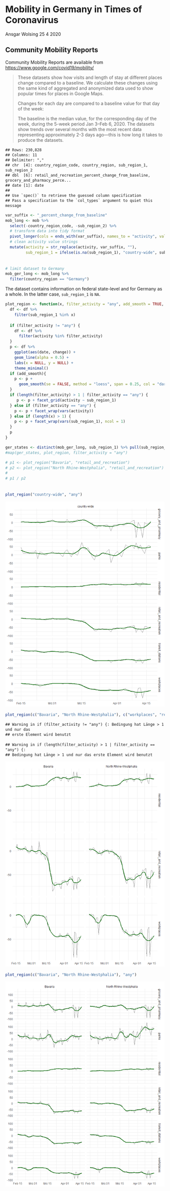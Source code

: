 Mobility in Germany in Times of Coronavirus
================
Ansgar Wolsing
25 4 2020

## Community Mobility Reports

Community Mobility Reports are available from
<https://www.google.com/covid19/mobility/>

> These datasets show how visits and length of stay at different places
> change compared to a baseline. We calculate these changes using the
> same kind of aggregated and anonymized data used to show popular times
> for places in Google Maps.
> 
> Changes for each day are compared to a baseline value for that day of
> the week:
> 
> The baseline is the median value, for the corresponding day of the
> week, during the 5-week period Jan 3–Feb 6, 2020. The datasets show
> trends over several months with the most recent data representing
> approximately 2-3 days ago—this is how long it takes to produce the
> datasets.

    ## Rows: 230,828
    ## Columns: 11
    ## Delimiter: ","
    ## chr  [4]: country_region_code, country_region, sub_region_1, sub_region_2
    ## dbl  [6]: retail_and_recreation_percent_change_from_baseline, grocery_and_pharmacy_perce...
    ## date [1]: date
    ## 
    ## Use `spec()` to retrieve the guessed column specification
    ## Pass a specification to the `col_types` argument to quiet this message

``` r
var_suffix <- "_percent_change_from_baseline"
mob_long <- mob %>% 
  select(-country_region_code, -sub_region_2) %>% 
  # transform data into tidy format
  pivot_longer(cols = ends_with(var_suffix), names_to = "activity", values_to = "change") %>%
  # clean activity value strings
  mutate(activity = str_replace(activity, var_suffix, ""),
         sub_region_1 = ifelse(is.na(sub_region_1), "country-wide", sub_region_1))


# limit dataset to Germany
mob_ger_long <- mob_long %>% 
  filter(country_region == "Germany")
```

The dataset contains information on federal state-level and for Germany
as a whole. In the latter case, `sub_region_1` is `NA`.

``` r
plot_region <- function(x, filter_activity = "any", add_smooth = TRUE, df = mob_ger_long) {
  df <- df %>% 
    filter(sub_region_1 %in% x)
  
  if (filter_activity != "any") {
    df <- df %>% 
      filter(activity %in% filter_activity)
  }
  p <- df %>% 
    ggplot(aes(date, change)) +
    geom_line(alpha = 0.5) +
    labs(x = NULL, y = NULL) +
    theme_minimal()
  if (add_smooth){
    p <- p +
      geom_smooth(se = FALSE, method = "loess", span = 0.25, col = "darkgreen")
  }
  if (length(filter_activity) > 1 | filter_activity == "any") {
     p <- p + facet_grid(activity ~ sub_region_1)
  } else if (filter_activity == "any") {
    p <- p + facet_wrap(vars(activity))
  } else if (length(x) > 1) {
    p <- p + facet_wrap(vars(sub_region_1), ncol = 1)
  }
  p
}
```

``` r
ger_states <- distinct(mob_ger_long, sub_region_1) %>% pull(sub_region_1)
#map(ger_states, plot_region, filter_activity = "any")
```

``` r
# p1 <- plot_region("Bavaria", "retail_and_recreation")
# p2 <- plot_region("North Rhine-Westphalia", "retail_and_recreation")
# 
# p1 / p2


plot_region("country-wide", "any")
```

![](mobility_germany_files/figure-gfm/unnamed-chunk-3-1.png)<!-- -->

``` r
plot_region(c("Bavaria", "North Rhine-Westphalia"), c("workplaces", "retail_and_recreation", "residential"))
```

    ## Warning in if (filter_activity != "any") {: Bedingung hat Länge > 1 und nur das
    ## erste Element wird benutzt

    ## Warning in if (length(filter_activity) > 1 | filter_activity == "any") {:
    ## Bedingung hat Länge > 1 und nur das erste Element wird benutzt

![](mobility_germany_files/figure-gfm/unnamed-chunk-3-2.png)<!-- -->

``` r
plot_region(c("Bavaria", "North Rhine-Westphalia"), "any")
```

![](mobility_germany_files/figure-gfm/unnamed-chunk-3-3.png)<!-- -->
